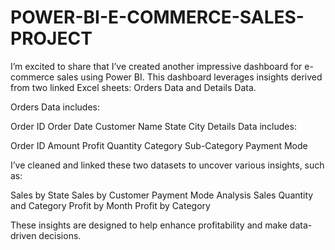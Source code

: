 # POWER-BI-E-COMMERCE-SALES-PROJECT

I’m excited to share that I’ve created another impressive dashboard for e-commerce sales using Power BI. This dashboard leverages insights derived from two linked Excel sheets: Orders Data and Details Data.

Orders Data includes:

Order ID
Order Date
Customer Name
State
City
Details Data includes:

Order ID
Amount
Profit
Quantity
Category
Sub-Category
Payment Mode


I’ve cleaned and linked these two datasets to uncover various insights, such as:

Sales by State
Sales by Customer
Payment Mode Analysis
Sales Quantity and Category
Profit by Month
Profit by Category


These insights are designed to help enhance profitability and make data-driven decisions.
